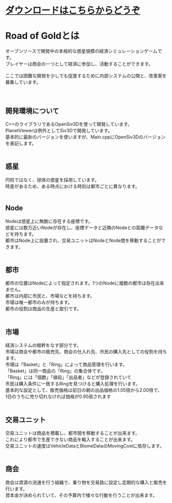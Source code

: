 # [ダウンロードはこちらからどうぞ](https://github.com/SKN-JP/Road_of_Gold/wiki/%E3%83%80%E3%82%A6%E3%83%B3%E3%83%AD%E3%83%BC%E3%83%89)
# Road of Goldとは
オープンソースで開発中の本格的な惑星規模の経済シミュレーションゲームです。<br>
プレイヤーは商会の一つとして経済に参加し、活動することができます。<br>
<br>
ここでは困難な開発を少しでも促進するために内部システムの公開と、改善案を募集しています。<br>
<br>
<br>
## 開発環境について
C++のライブラリであるOpenSiv3Dを使って開発しています。<br>
PlanetViewerは例外としてSiv3Dで開発しています。<br>
基本的に最新のバージョンを使いますが、Main.cppにOpenSiv3Dのバージョンを表記します。<br>
<br>
## 惑星
円柱ではなく、球体の惑星を採用しています。<br>
時差があるため、ある時点における時刻は都市ごとに異なります。<br>
<br>
## Node
Nodeは惑星上に無数に存在する座標です。<br>
惑星には数万近いNodeが存在し、座標データと近隣のNodeとの距離データなどを持ちます。<br>
都市はNode上に設置され、交易ユニットはNodeとNode間を移動することができます。<br>
<br>
## 都市
都市の位置はNodeによって指定されます。1つのNodeに複数の都市は存在出来ません。<br>
都市は内部に市民と、市場などを持ちます。<br>
市場は唯一都市のみが持ちます。<br>
都市の役割は商品の生産と取引です。<br>
<br>
## 市場
経済システムの根幹をなす部分です。<br>
市場は商会や都市の販売先、商会の仕入れ先、市民の購入先としての役割を持ちます。<br>
市場は「Basket」と「Ring」によって商品管理を行います。<br>
「Basket」は同一商品の「Ring」の集合体です。<br>
「Ring」には「個数」「値段」「出品者」などが登録されていて<br>
市民は購入条件に一致するRingを見つけると購入処理を行います。<br>
基本的な設定として、販売価格は前日の朝の出品価格の1.05倍から2.00倍で、<br>
1日のうちに売り切れなければ価格が0.95倍されます<br>
<br>
## 交易ユニット
交易ユニットは商品を積載し、都市間を移動することが出来ます。<br>
これにより都市で生産できない商品を輸入することが出来ます。<br>
交易ユニットの速度はVehicleDataとBiomeDataのMovingCostに依存します。<br>
<br>
## 商会
商会は資源の流通を行う組織で、乗り物を交易路に設定し定期的な購入と販売を行います。<br>
資本金が決められていて、その予算内で様々な行動を行うことが出来ます。<br>